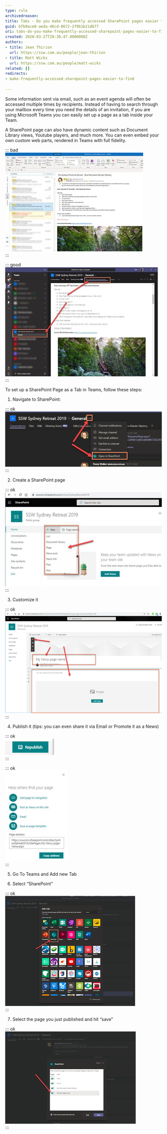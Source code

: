 ```yaml
---
type: rule
archivedreason: 
title: Tabs - Do you make frequently accessed SharePoint pages easier to find?
guid: bfb8ace0-aeda-46cd-8672-2f0b1b21d677
uri: tabs-do-you-make-frequently-accessed-sharepoint-pages-easier-to-find
created: 2020-03-27T20:30:47.0000000Z
authors:
- title: Jean Thirion
  url: https://ssw.com.au/people/jean-thirion
- title: Matt Wicks
  url: https://ssw.com.au/people/matt-wicks
related: []
redirects:
- make-frequently-accessed-sharepoint-pages-easier-to-find

---
```


Some information sent via email, such as an event agenda will often be accessed multiple times by recipients. Instead of having to search through your mailbox every time you need the details of an invitation, if you are using Microsoft Teams you can easily set up a page as a tab inside your Team.

<!--endintro-->

A SharePoint page can also have dynamic content such as Document Library views, Youtube players, and much more. You can even embed your own custom web parts, rendered in Teams with full fidelity.

::: bad  
![Bad Example: Details sent via Email](details-sent-bad.jpg)  
:::  

::: good  
![Good Example: Details set as a SharePoint page, visible in a Team’s tab](details-sent-good.jpg)  
:::  

To set up a SharePoint Page as a Tab in Teams, follow these steps:

1. Navigate to SharePoint:

::: ok  
![Figure: Navigating to SharePoint from Teams](navigate-to-sharepoint-from-teams.png)  
:::  

2. Create a SharePoint page

::: ok  
![Figure: adding a new SharePoint page](adding-sharepoint-page.jpg)  
:::  

3. Customize it

::: ok  
![Figure: Customizing the page using the different controls](customizing-sharepoint-page.png)  
:::  

4. Publish it (tips: you can even share it via Email or Promote it as a News)

::: ok  
![Figure: Publishing the page](publishing-sharepoint-page.png)  
:::  

::: ok  
![Figure: several options available once the page is published](options-avaialble-sharepoint-page.jpg)  
:::  

5. Go To Teams and Add new Tab

6. Select “SharePoint”

::: ok  
![Figure: Adding the page as a tab in Teams](adding-sharepoint-page-as-a-tab-in-teams.png)  
:::  

7. Select the page you just published and hit “save”

::: ok  
![Figure: picking the page from the menu](picking-sahrepoint-page-from-menu.jpg)  
:::
